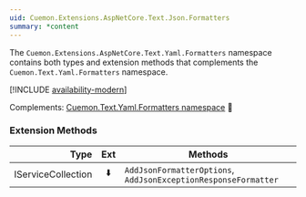 ```yaml
---
uid: Cuemon.Extensions.AspNetCore.Text.Json.Formatters
summary: *content
---
```

The `Cuemon.Extensions.AspNetCore.Text.Yaml.Formatters` namespace contains both types and extension methods that complements the `Cuemon.Text.Yaml.Formatters` namespace.

[!INCLUDE [availability-modern](../../includes/availability-modern.md)]

Complements: [Cuemon.Text.Yaml.Formatters namespace](/api/dotnet/Cuemon.Text.Yaml.Formatters.html) 📘

### Extension Methods

|Type|Ext|Methods|
|--:|:-:|---|
|IServiceCollection|⬇️|`AddJsonFormatterOptions`, `AddJsonExceptionResponseFormatter`|
